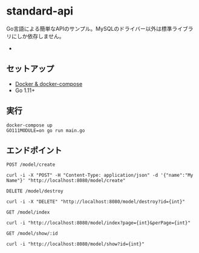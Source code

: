 # standard-api
Go言語による簡単なAPIのサンプル。MySQLのドライバー以外は標準ライブラリにしか依存しません。

- 

## セットアップ
- [Docker & docker-compose](https://docs.docker.com/docker-for-mac/install/)
- Go 1.11+

## 実行
```
docker-compose up
GO111MODULE=on go run main.go
```

## エンドポイント

`POST /model/create`
```
curl -i -X "POST" -H "Content-Type: application/json" -d '{"name":"My Name"}' "http://localhost:8080/model/create"
```

`DELETE /model/destroy`
```
curl -i -X "DELETE" "http://localhost:8080/model/destroy?id={int}"
```

`GET /model/index`
```
curl -i "http://localhost:8080/model/index?page={int}&perPage={int}"
```

`GET /model/show/:id`
```
curl -i "http://localhost:8080/model/show?id={int}"
```
